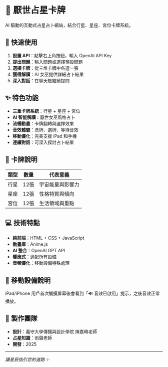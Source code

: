 # 🔮 厭世占星卡牌

AI 驅動的互動式占星占卜網站，結合行星、星座、宮位卡牌系統。

## 🚀 快速使用

1. **設置 API**：點擊右上角按鈕，輸入 OpenAI API Key
2. **提出問題**：輸入問題或選擇預設問題
3. **選擇卡牌**：從三堆卡牌中各選一張
4. **獲得解讀**：AI 女巫提供詳細占卜結果
5. **深入對話**：在聊天框繼續提問

## ✨ 特色功能

- **三重卡牌系統**：行星 + 星座 + 宮位
- **AI 智能解讀**：厭世女巫風格占卜
- **流暢動畫**：卡牌翻轉與選擇效果
- **音效體驗**：洗牌、選牌、等待音效
- **移動優化**：完美支援 iPad 和手機
- **連續對話**：可深入探討占卜結果

## 🎴 卡牌說明

| 類型 | 數量 | 代表意義 |
|------|------|----------|
| 行星 | 12張 | 宇宙能量與影響力 |
| 星座 | 12張 | 性格特質與傾向 |
| 宮位 | 12張 | 生活領域與重點 |

## 💻 技術特點

- **純前端**：HTML + CSS + JavaScript
- **動畫庫**：Anime.js
- **AI 整合**：OpenAI GPT API
- **響應式**：適配所有設備
- **音頻優化**：移動設備特殊處理

## 📱 移動設備說明

iPad/iPhone 用戶首次觸摸屏幕後會看到「🔊 音效已啟用」提示，之後音效正常播放。

## 👥 製作團隊

- **設計**：義守大學傳播與設計學院 陳嘉暐老師  
- **占星知識**：雨聲老師  
- **開發**：2025

---

*讓星辰指引您的道路 ✨*